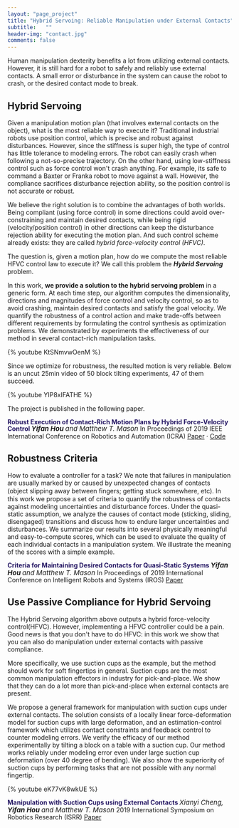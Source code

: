 ```yaml
---
layout: "page_project"
title: "Hybrid Servoing: Reliable Manipulation under External Contacts"
subtitle:   ""
header-img: "contact.jpg"
comments: false
---
```


<style>
p.publication {
  margin: 0 0;
  line-height: 1.1;
}

p.publication > ptitle {
  color: #241663;
  font-style: normal;
  font-weight: bold;
  font-size: 14px;
}

p.publication > authors {
  font-style: italic;
  font-size: 15px;
}

p.publication > authorsb {
  font-weight: bold;
  font-style: italic;
  font-size: 15px;
}

p.publication > conf {
  font-style: normal;
  font-size: 14px;
}

a.links {
  margin: 0 0;
  text-decoration: none;
  font-size: 14px;
}

</style>

Human manipulation dexterity benefits a lot from utilizing external contacts. However, it is still hard for a robot to safely and reliably use external contacts. A small error or disturbance in the system can cause the robot to crash, or the desired contact mode to break.

## Hybrid Servoing
Given a manipulation motion plan (that involves external contacts on the object), what is the most reliable way to execute it? Traditional industrial robots use position control, which is precise and robust against disturbances. However, since the stiffness is super high, the type of control has little tolerance to modeling errors. The robot can easily crash when following a not-so-precise trajectory. On the other hand, using low-stiffness control such as force control won't crash anything. For example, its safe to command a Baxter or Franka robot to move against a wall. However, the compliance sacrifices disturbance rejection ability, so the position control is not accurate or robust.

We believe the right solution is to combine the advantages of both worlds. Being compliant (using force control) in some directions could avoid over-constraining and maintain desired contacts, while being rigid (velocity/position control) in other directions can keep the disturbance rejection ability for executing the motion plan. And such control scheme already exists: they are called *hybrid force-velocity control (HFVC)*.

The question is, given a motion plan, how do we compute the most reliable HFVC control law to execute it? We call this problem the ***Hybrid Servoing*** problem.

In this work, **we provide a solution to the hybrid servoing problem** in a generic form. At each time step, our algorithm computes the dimensionality, directions and magnitudes of force control and velocity control, so as to avoid crashing, maintain desired contacts and satisfy the goal velocity. We quantify the robustness of a control action and make trade-offs between different requirements by formulating the control synthesis as optimization problems. We demonstrated by experiments the effectiveness of our method in several contact-rich manipulation tasks.

{% youtube KtSNmvwOenM %}

Since we optimize for robustness, the resulted motion is very reliable. Below is an uncut 25min video of 50 block tilting experiments, 47 of them succeed.

{% youtube YIP8xIFATHE %}

The project is published in the following paper.
<p class="publication">
    <ptitle> Robust Execution of Contact-Rich Motion Plans by Hybrid Force-Velocity Control </ptitle>
    <authorsb> Yifan Hou </authorsb> <authors> and Matthew T. Mason </authors>
    <conf> In Proceedings of 2019 IEEE International Conference on Robotics and Automation (ICRA) </conf>
    <a href="https://www.ri.cmu.edu/publications/robust-execution-of-contact-rich-motion-plans-by-hybrid-force-velocity-control/">Paper</a> · <a href="https://github.com/yifan-hou/pub-icra19-hybrid-control"> Code </a>
</p>

## Robustness Criteria
How to evaluate a controller for a task? We note that failures in manipulation are usually marked by or caused by unexpected changes of contacts (object slipping away between ﬁngers; getting stuck somewhere, etc). In this work we propose a set of criteria to quantify the robustness of contacts against modeling uncertainties and disturbance forces. Under the quasi-static assumption, we analyze the causes of contact mode (sticking, sliding, disengaged) transitions and discuss how to endure larger uncertainties and disturbances. We summarize our results into several physically meaningful and easy-to-compute scores, which can be used to evaluate the quality of each individual contacts in a manipulation system. We illustrate the meaning of the scores with a simple example.

<p class="publication">
    <ptitle> Criteria for Maintaining Desired Contacts for Quasi-Static Systems </ptitle>
    <authorsb> Yifan Hou </authorsb> <authors> and Matthew T. Mason </authors>
    <conf> In Proceedings of 2019 International Conference on Intelligent Robots and Systems (IROS) </conf>
    <a href="https://www.ri.cmu.edu/publications/criteria-for-maintaining-desired-contacts-for-quasi-static-systems/">Paper</a>
</p>

## Use Passive Compliance for Hybrid Servoing
The Hybrid Servoing algorithm above outputs a hybrid force-velocity control(HFVC). However, implementing a HFVC controller could be a pain. Good news is that you don't have to do HFVC: in this work we show that you can also do manipulation under external contacts with passive compliance.

More specifically, we use suction cups as the example, but the method should work for soft fingertips in general. Suction cups are the most common manipulation effectors in industry for pick-and-place. We show that they can do a lot more than pick-and-place when external contacts are present.

We propose a general framework for manipulation with suction cups under external contacts. The solution consists of a locally linear force-deformation model for suction cups with large deformation, and an estimation-control framework which utilizes contact constraints and feedback control to counter modeling errors. We verify the efficacy of our method experimentally by tilting a block on a table with a suction cup. Our method works reliably under modeling error even under large suction cup deformation (over 40 degree of bending). We also show the superiority of suction cups by performing tasks that are not possible with any normal fingertip.

{% youtube eK77vK8wkUE %}

<p class="publication">
    <ptitle> Manipulation with Suction Cups using External Contacts </ptitle>
    <authors> Xianyi Cheng, </authors> <authorsb> Yifan Hou </authorsb> <authors> and Matthew T. Mason </authors>
    <conf> 2019 International Symposium on Robotics Research (ISRR) </conf>
    <a href="https://xianyicheng.github.io/files/cheng_isrr19.pdf">Paper</a>
</p>
